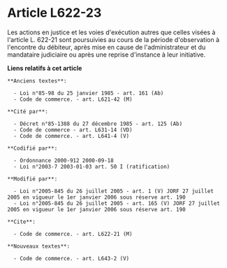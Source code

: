 # Article L622-23

Les actions en justice et les voies d'exécution autres que celles visées à l'article L. 622-21 sont poursuivies au cours de
la période d'observation à l'encontre du débiteur, après mise en cause de l'administrateur et du mandataire judiciaire ou
après une reprise d'instance à leur initiative.

**Liens relatifs à cet article**

	**Anciens textes**:

	  - Loi n°85-98 du 25 janvier 1985 - art. 161 (Ab)
	  - Code de commerce. - art. L621-42 (M)

	**Cité par**:

	  - Décret n°85-1388 du 27 décembre 1985 - art. 125 (Ab)
	  - Code de commerce - art. L631-14 (VD)
	  - Code de commerce. - art. L641-4 (V)

	**Codifié par**:

	  - Ordonnance 2000-912 2000-09-18
	  - Loi n°2003-7 2003-01-03 art. 50 I (ratification)

	**Modifié par**:

	  - Loi n°2005-845 du 26 juillet 2005 - art. 1 (V) JORF 27 juillet 2005 en vigueur le 1er janvier 2006 sous réserve art. 190
	  - Loi n°2005-845 du 26 juillet 2005 - art. 165 (V) JORF 27 juillet 2005 en vigueur le 1er janvier 2006 sous réserve art. 190

	**Cite**:

	  - Code de commerce. - art. L622-21 (M)

	**Nouveaux textes**:

	  - Code de commerce. - art. L643-2 (V)
